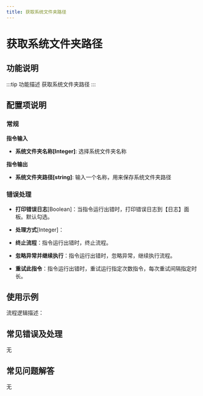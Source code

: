 ```yaml
---
title: 获取系统文件夹路径
---
```


# 获取系统文件夹路径

## 功能说明

:::tip 功能描述
获取系统文件夹路径
:::

## 配置项说明

### 常规

**指令输入**

- **系统文件夹名称[Integer]**: 选择系统文件夹名称


**指令输出**

- **系统文件夹路径[string]**: 输入一个名称，用来保存系统文件夹路径

### 错误处理

- **打印错误日志**[Boolean]：当指令运行出错时，打印错误日志到【日志】面板。默认勾选。

- **处理方式**[Integer]：

 - **终止流程**：指令运行出错时，终止流程。

 - **忽略异常并继续执行**：指令运行出错时，忽略异常，继续执行流程。

 - **重试此指令**：指令运行出错时，重试运行指定次数指令，每次重试间隔指定时长。

## 使用示例

流程逻辑描述：

## 常见错误及处理

无

## 常见问题解答

无

